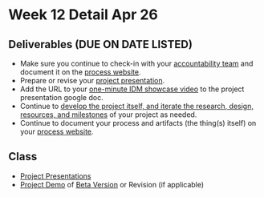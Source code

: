 # Week 12 Detail Apr 26

## Deliverables \(DUE ON DATE LISTED\)

* Make sure you continue to check-in with your [accountability team](../assignments/accountability_partner.md) and document it on the [process website](../website.md).
* Prepare or revise your [project presentation](../critiques-demos-presentations-and-exhibition/project-presentation.md).
* Add the URL to your [one-minute IDM showcase video](https://docs.google.com/document/d/1EfXgca1QsOS6xNGzMvSjeAmHDSRgqK2bK1CTrJRPoNU/edit) to the project presentation google doc.
* Continue to [develop the project itself, and iterate the research, design, resources, and milestones](../project_plan/) of your project as needed.
* Continue to document your process and artifacts \(the thing\(s\) itself\) on your [process website](../website.md).

## Class

* [Project Presentations](../critiques-demos-presentations-and-exhibition/project-presentation.md)
* [Project Demo](../critiques-demos-presentations-and-exhibition/project_demo.md) of [Beta Version](../project_plan/project_versions.md) or Revision \(if applicable\)

